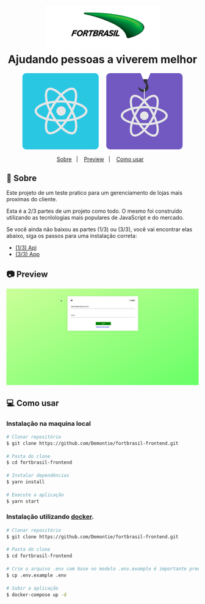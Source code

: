 <h1 align="center">
  <img alt="Fastfeet" title="Fastfeet" src="./.github/fortbrasil-logo.png" width="300px" />
  <br>
  Ajudando pessoas a viverem melhor
</h1>

<p align="center">
  <img src=".github/reactjs.svg" alt="ReactJS" />&nbsp;&nbsp;&nbsp;&nbsp;
  <img src=".github/hooks.svg" alt="React Hooks"/>
</a>

<p align="center">
  <a href="#rocket-sobre">Sobre</a>&nbsp;&nbsp;&nbsp;|&nbsp;&nbsp;&nbsp;
  <a href="#camera-preview">Preview</a>&nbsp;&nbsp;&nbsp;|&nbsp;&nbsp;&nbsp;
  <a href="#computer-como-usar">Como usar</a>&nbsp;&nbsp;&nbsp;
</p>

## :rocket: Sobre
Este projeto de um teste pratico para um gerenciamento de lojas mais proximas do cliente.

Esta é a 2/3 partes de um projeto como todo. O mesmo foi construído utilizando as tecnlologias mais populares de JavaScript e do mercado.

Se você ainda não baixou as partes (1/3) ou (3/3), você vai encontrar elas abaixo, siga os passos para uma instalação correta:
- [(1/3) Api](https://github.com/Demontie/api-fortbrasil)
- [(3/3) App](https://github.com/Demontie/fortbrasil-mobile)

## :camera: Preview

![Farmers Market Finder Demo](./.github/preview.gif)

## :computer: Como usar
### Instalação na maquina local

```bash
# Clonar repositório
$ git clone https://github.com/Demontie/fortbrasil-frontend.git

# Pasta do clone
$ cd fortbrasil-frontend

# Instalar dependências
$ yarn install

# Execute a aplicação
$ yarn start
```

### Instalação utilizando [docker](https://www.docker.com/).

```bash
# Clonar repositório
$ git clone https://github.com/Demontie/fortbrasil-frontend.git

# Pasta do clone
$ cd fortbrasil-frontend

# Crie o arquivo .env com base no modelo .env.example é importante preencher o .env corretamente.
$ cp .env.example .env

# Subir a aplicação
$ docker-compose up -d
```
